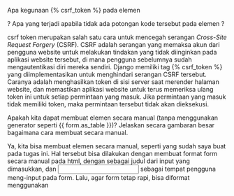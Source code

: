 Apa kegunaan {% csrf_token %} pada elemen <form>? Apa yang terjadi apabila tidak ada potongan kode tersebut pada elemen <form>?

csrf token merupakan salah satu cara untuk mencegah serangan *Cross-Site Request Forgery* (CSRF). CSRF adalah serangan yang memaksa akun dari pengguna website untuk melakukan tindakan yang tidak diinginkan pada aplikasi website tersebut, di mana pengguna sebelumnya sudah mengautentikasi diri mereka sendiri. Django memiliki tag {% csrf_token %} yang diimplementasikan untuk menghindari serangan CSRF tersebut. Caranya adalah menghasilkan token di sisi server saat merender halaman website, dan memastikan aplikasi website untuk terus memeriksa ulang token ini untuk setiap permintaan yang masuk. Jika permintaan yang masuk tidak memiliki token, maka permintaan tersebut tidak akan dieksekusi.

Apakah kita dapat membuat elemen <form> secara manual (tanpa menggunakan generator seperti {{ form.as_table }})? Jelaskan secara gambaran besar bagaimana cara membuat <form> secara manual.

Ya, kita bisa membuat elemen <form> secara manual, seperti yang sudah saya buat pada tugas ini. Hal tersebut bisa dilakukan dengan membuat format form secara manual pada html, dengan <label> sebagai judul dari input yang dimasukkan, dan <input> sebagai tempat pengguna meng-input pada form. Lalu, agar form tetap rapi, bisa diformat menggunakan <style>. Selain generator {{ form.as_table }} yang merender form sebagai tabel, ada juga {{ form.as_p }} yang merender form sebagai paragraph dan {{ form.as_ul }} yang merender form sebagai list.

Jelaskan proses alur data dari submisi yang dilakukan oleh pengguna melalui HTML form, penyimpanan data pada database, hingga munculnya data yang telah disimpan pada template HTML.

1.  User memasukkan data pada create-task.html dan menekan button submit.

2.  Ketika button submit ditekan, maka akan menjalankan action yang memanggil funtion add-task atau create_task pada views.py yang sudah di-routing sebelumnya pada urls.py.

3.  Pada function create_task, akan disimpan title pada variable x dan description pada variable y.

4.  Kemudian akan dibuat objek baru dengan user yaitu user yang merequest, date dengan mengambil datetime.now, title dengan variable x tadi, dan description dengan variable y tadi.

5.  Objek baru tersebut disimpan pada variable baru bernama new_item.

6.  Dipanggil function save() untuk menyimpan pada database.

7.  Ketika sudah selesai, halaman akan di-redirect ke todolist.html, dengan ditambah todolist baru yang sudah tersimpan pada context rendering html.

Jelaskan bagaimana cara kamu mengimplementasikan checklist di atas.

1.	Membuat sebuah django-app bernama todolist dengan perintah python manage.py startapp todolist

2.	Buka settings.py di folder project_django dan tambahkan aplikasi todolist ke dalam variabel INSTALLED_APPS untuk mendaftarkan django-app dibuat ke dalam proyek Django.

3.	Membuka file models.py yang ada di folder todolist dan menambahkan kode berdasarkan permintaan soal.

4.  Menjalankan perintah python manage.py makemigrations untuk mempersiapkan migrasi skema model ke dalam database Django lokal.

5.  Menjalankan perintah python manage.py migrate untuk menerapkan skema model yang telah dibuat ke dalam database Django lokal.

6.  Mendaftarkan aplikasi todolist ke dalam urls.py yang ada pada folder project_django dengan menambahkan potongan kode berikut pada variabel urlpatterns.

7.  Membuat halaman utama todolist yang memuat username pengguna, tombol Tambah Task Baru, tombol logout, serta tabel berisi tanggal pembuatan task, judul task, dan deskripsi task.

8.  Membuat function pada views.py dengan nama show_todolist untuk menampilkan halaman todolist.html

9.  Membuat function pada views.py dengan nama register yang menerima parameter request, yang berfungsi untuk menghasilkan formulir registrasi secara otomatis dan menghasilkan akun pengguna ketika data di-submit dari form.

10.  Membuat berkas HTML dengan nama register.html dan mengisinya berdasarkan apa yang ingin ditampilkan pada halaman register.

11. Menambahkan path url register ke dalam urls.py aplikasi todolist.

12. Membuat function pada views.py dengan nama login_user yang menerima parameter request, yang berfungsi untuk mengautentikasi pengguna yang ingin login.

13. Membuat berkas HTML dengan nama login.html dan mengisinya berdasarkan apa yang ingin ditampilkan pada halaman login.

14. Menambahkan path url login ke dalam urls.py aplikasi todolist.

15. Membuat function pada views.py dengan nama logout_user yang menerima parameter request, yang berfungsi untuk melakukan mekanisme logout.

16. Menambahkan button logout pada todolist.html.

17. Menambahkan path url logout ke dalam urls.py aplikasi todolist.

18. Membuat function pada views.py dengan nama show_create_task untuk menampilkan halaman form pembuatan task.

19. Membuat berkas HTML dengan nama create-task.html dan mengisinya berdasarkan apa yang ingin ditampilkan pada halaman pembuatan task, seperti input judul task dan deskripsi task.

20. Membuat function bernama create_task pada views.py untuk menangani penyimpanan data yang dinput oleh user pada form create-task.html.

21. Menambahkan path url create-task dan add-task pada urls.py aplikasi todolist.

22. Melakukan add, commit, dan push perubahan yang sudah dilakukan untuk menyimpannya ke dalam repositori GitHub pribadi. Aplikasi akan ter-deploy otomatis karena sebelumnya sudah melakukan deploy menggunakan repository tersebut.

23. Membuat dua akun pengguna dan tiga dummy data menggunakan model Task pada akun masing-masing di situs web Heroku, untuk memastikan task yang dibuat berjalan dengan semestinya pada masing-masing akun.
